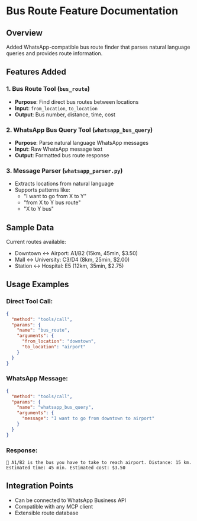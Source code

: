 # Bus Route Feature Documentation

## Overview
Added WhatsApp-compatible bus route finder that parses natural language queries and provides route information.

## Features Added

### 1. Bus Route Tool (`bus_route`)
- **Purpose**: Find direct bus routes between locations
- **Input**: `from_location`, `to_location`
- **Output**: Bus number, distance, time, cost

### 2. WhatsApp Bus Query Tool (`whatsapp_bus_query`)
- **Purpose**: Parse natural language WhatsApp messages
- **Input**: Raw WhatsApp message text
- **Output**: Formatted bus route response

### 3. Message Parser (`whatsapp_parser.py`)
- Extracts locations from natural language
- Supports patterns like:
  - "I want to go from X to Y"
  - "from X to Y bus route"
  - "X to Y bus"

## Sample Data
Current routes available:
- Downtown ↔ Airport: A1/B2 (15km, 45min, $3.50)
- Mall ↔ University: C3/D4 (8km, 25min, $2.00)
- Station ↔ Hospital: E5 (12km, 35min, $2.75)

## Usage Examples

### Direct Tool Call:
```json
{
  "method": "tools/call",
  "params": {
    "name": "bus_route",
    "arguments": {
      "from_location": "downtown",
      "to_location": "airport"
    }
  }
}
```

### WhatsApp Message:
```json
{
  "method": "tools/call",
  "params": {
    "name": "whatsapp_bus_query",
    "arguments": {
      "message": "I want to go from downtown to airport"
    }
  }
}
```

### Response:
```
🚌 A1/B2 is the bus you have to take to reach airport. Distance: 15 km. Estimated time: 45 min. Estimated cost: $3.50
```

## Integration Points
- Can be connected to WhatsApp Business API
- Compatible with any MCP client
- Extensible route database